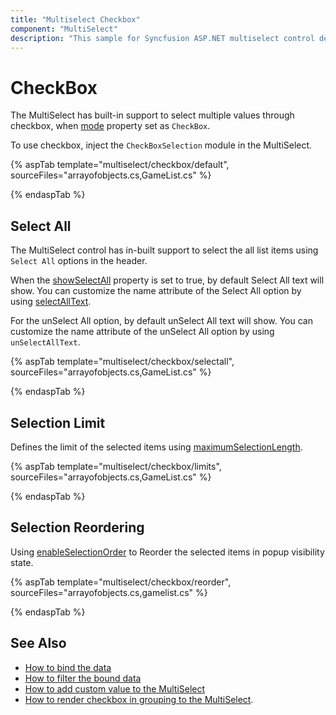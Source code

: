 ```yaml
---
title: "Multiselect Checkbox"
component: "MultiSelect"
description: "This sample for Syncfusion ASP.NET multiselect control demonstrates the built-in support to select the multiple values through checkbox."
---
```


# CheckBox

The MultiSelect has built-in support to select multiple values through checkbox,
when [mode](https://help.syncfusion.com/cr/cref_files/aspnetcore-js2/Syncfusion.EJ2~Syncfusion.EJ2.DropDowns.MultiSelect~Mode.html) property set as `CheckBox`.

To use checkbox, inject the `CheckBoxSelection` module in the MultiSelect.

{% aspTab template="multiselect/checkbox/default", sourceFiles="arrayofobjects.cs,GameList.cs" %}

{% endaspTab %}

## Select All

The MultiSelect control has in-built support to select the all list items using `Select All` options in the header.

When the [showSelectAll](https://help.syncfusion.com/cr/cref_files/aspnetcore-js2/Syncfusion.EJ2~Syncfusion.EJ2.DropDowns.MultiSelect~ShowSelectAll.html) property is set to true, by default Select All text will show.
You can customize the name attribute of the Select All option by using
[selectAllText](https://help.syncfusion.com/cr/cref_files/aspnetcore-js2/Syncfusion.EJ2~Syncfusion.EJ2.DropDowns.MultiSelect~SelectAllText.html).

For the unSelect All option, by default unSelect All text will show.
You can customize the name attribute of the unSelect All option by using
`unSelectAllText`.

{% aspTab template="multiselect/checkbox/selectall", sourceFiles="arrayofobjects.cs,GameList.cs" %}

{% endaspTab %}

## Selection Limit

Defines the limit of the selected items using [maximumSelectionLength](https://help.syncfusion.com/cr/cref_files/aspnetcore-js2/Syncfusion.EJ2~Syncfusion.EJ2.DropDowns.MultiSelect~MaximumSelectionLength.html).

{% aspTab template="multiselect/checkbox/limits", sourceFiles="arrayofobjects.cs,GameList.cs" %}

{% endaspTab %}

## Selection Reordering

Using [enableSelectionOrder](https://help.syncfusion.com/cr/cref_files/aspnetcore-js2/Syncfusion.EJ2~Syncfusion.EJ2.DropDowns.MultiSelect~EnableSelectionOrder.html) to Reorder the selected items in popup visibility state.

{% aspTab template="multiselect/checkbox/reorder", sourceFiles="arrayofobjects.cs,gamelist.cs" %}

{% endaspTab %}

## See Also

* [How to bind the data](./data-binding/)
* [How to filter the bound data](./filtering/)
* [How to add custom value to the MultiSelect](./custom-value/)
* [How to render checkbox in grouping to the MultiSelect](./grouping/#grouping-with-checkbox).
